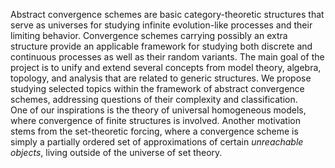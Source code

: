 
Abstract convergence schemes are basic category-theoretic structures that serve as universes for studying infinite evolution-like processes and their limiting behavior. Convergence schemes carrying possibly an extra structure provide an applicable framework for studying both discrete and continuous processes as well as their random variants.
The main goal of the project is to unify and extend several concepts from model theory, algebra, topology, and analysis that are related to generic structures.
We propose studying selected topics within the framework of abstract convergence schemes, addressing questions of their complexity and classification.	
One of our inspirations is the theory of universal homogeneous models, where convergence of finite structures is involved. Another motivation stems from the set-theoretic forcing, where a convergence scheme is simply a partially ordered set of approximations of certain *unreachable objects*, living outside of the universe of set theory.
